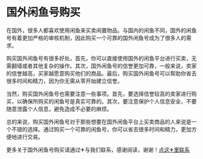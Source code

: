 # 国外闲鱼号购买

在国外，很多人都喜欢使用闲鱼来买卖闲置物品。与国内的闲鱼不同，国外的闲鱼号有着更加严格的审核机制，因此购买一个可靠的国外闲鱼号成为了很多人的需求。

购买国外闲鱼号有很多好处。首先，你可以直接使用国外的闲鱼平台进行买卖，无需翻墙或者其他复杂的操作。其次，国外闲鱼号的信誉更加可靠，一般来说，卖家的信誉越高，买家越愿意购买他们的商品。最后，购买国外闲鱼号可以帮助你省去很多时间和精力，因为你无需从零开始建立信誉。

当然，购买国外闲鱼号也需要注意一些事项。首先，要选择信誉较高的卖家进行购买，以确保所购买的闲鱼号是真实可靠的。其次，要注意保护个人信息安全，不要随意泄露个人信息，避免造成不必要的麻烦。

总的来说，购买国外闲鱼号对于那些想要在国外闲鱼平台上买卖商品的人来说是一个不错的选择。通过购买一个可靠的闲鱼号，你可以省去很多时间和精力，更加方便地进行交易。

更多关于国外闲鱼号购买请通过✈与我们联系，感谢阅读，谢谢！[点这✈里联系](https://w.k02.cc)